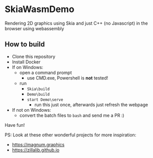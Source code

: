 # SkiaWasmDemo

Rendering 2D graphics using Skia and just C++ (no Javascript) in the browser using webassembly

## How to build

* Clone this repository
* Install Docker
* If on Windows:
  * open a command prompt 
    - use CMD.exe, Powershell is **not** tested!
  * run
    * `Skia\build`
    * `Demo\build`
    * `start Demo\serve`
      - run this just once, afterwards just refresh the webpage
* If not on Windows:
  * convert the batch files to `bash` and send me a PR :)

Have fun!

PS: Look at these other wonderful projects for more inspiration: 
* https://magnum.graphics
* https://zillalib.github.io

